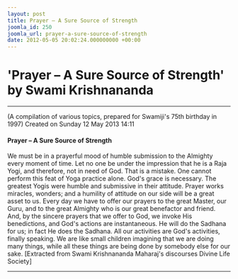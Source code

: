 ```yaml
---
layout: post
title: Prayer – A Sure Source of Strength
joomla_id: 250
joomla_url: prayer-a-sure-source-of-strength
date: 2012-05-05 20:02:24.000000000 +00:00
---
```

# 'Prayer – A Sure Source of Strength' by Swami Krishnananda
* * *  
(A compilation of various topics, prepared for Swamiji's 75th birthday in 1997)
Created on Sunday 12 May 2013 14:11
#### Prayer – A Sure Source of Strength
We must be in a prayerful mood of humble submission to the Almighty every moment of time. Let no one be under the impression that he is a Raja Yogi, and therefore, not in need of God. That is a mistake. One cannot perform this feat of Yoga practice alone. God's grace is necessary. The greatest Yogis were humble and submissive in their attitude. Prayer works miracles, wonders; and a humility of attitude on our side will be a great asset to us. Every day we have to offer our prayers to the great Master, our Guru, and to the great Almighty who is our great benefactor and friend. And, by the sincere prayers that we offer to God, we invoke His benedictions, and God's actions are instantaneous. He will do the Sadhana for us; in fact He does the Sadhana. All our activities are God's activities, finally speaking. We are like small children imagining that we are doing many things, while all these things are being done by somebody else for our sake.
[Extracted from Swami Krishnananda Maharaj's discourses Divine Life Society]
* * *
  
